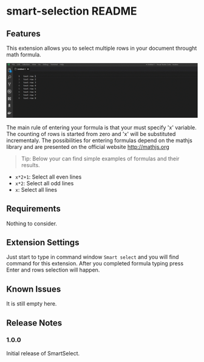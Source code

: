 # smart-selection README

## Features

This extension allows you to select multiple rows in your document throught math formula.

![Example](images/movie.gif)

The main rule of entering your formula is that your must specify 'x' variable. The counting of rows is started from zero and 'x' will be substituted incrementaly. The possibilities for entering formulas depend on the mathjs library and are presented on the official website http://mathjs.org


> Tip: Below your can find simple examples of formulas and their results.
- `x*2+1`: Select all even lines
- `x*2`: Select all odd lines
- `x`: Select all lines

## Requirements

Nothing to consider.

## Extension Settings

Just start to type in command window `Smart select` and you will find command for this extension. After you completed formula typing press Enter and rows selection will happen.

## Known Issues

It is still empty here.

## Release Notes

### 1.0.0

Initial release of SmartSelect.
